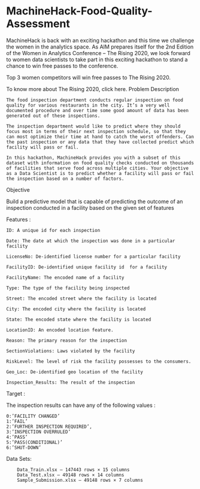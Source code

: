 # MachineHack-Food-Quality-Assessment

MachineHack is back with an exciting hackathon and this time we challenge the women in the analytics space. As AIM prepares itself for the 2nd Edition of the Women in Analytics Conference – The Rising 2020, we look forward to women data scientists to take part in this exciting hackathon to stand a chance to win free passes to the conference.

Top 3 women competitors will win free passes to The Rising  2020.

To know more about The Rising 2020, click here.
Problem Description

    The food inspection department conducts regular inspection on food quality for various restaurants in the city. It’s a very well documented procedure and over time some good amount of data has been generated out of these inspections. 

    The inspection department would like to predict where they should focus most in terms of their next inspection schedule, so that they can most optimize their time at hand to catch the worst offenders. Can the past inspection or any data that they have collected predict which facility will pass or fail.

    In this hackathon, MachineHack provides you with a subset of this dataset with information on food quality checks conducted on thousands of facilities that serve food across multiple cities. Your objective as a Data Scientist is to predict whether a facility will pass or fail the inspection based on a number of factors.

Objective

Build a predictive model that is capable of predicting the outcome of an inspection conducted in a facility based on the given set of features

Features : 

    ID: A unique id for each inspection

    Date: The date at which the inspection was done in a particular facility

    LicenseNo: De-identified license number for a particular facility

    FacilityID: De-identified unique facility id  for a facility

    FacilityName: The encoded name of a facility

    Type: The type of the facility being inspected

    Street: The encoded street where the facility is located

    City: The encoded city where the facility is located

    State: The encoded state where the facility is located

    LocationID: An encoded location feature.

    Reason: The primary reason for the inspection

    SectionViolations: Laws violated by the facility

    RiskLevel: The level of risk the facility possesses to the consumers.

    Geo_Loc: De-identified geo location of the facility

    Inspection_Results: The result of the inspection

Target :

The inspection results can have any of the following values :

    0:’FACILITY CHANGED’
    1:’FAIL’
    2:’FURTHER INSPECTION REQUIRED’,
    3:’INSPECTION OVERRULED’
    4:’PASS’
    5:’PASS(CONDITIONAL)’
    6:’SHUT-DOWN’

Data Sets:

        Data_Train.xlsx – 147443 rows × 15 columns
        Data_Test.xlsx – 49148 rows × 14 columns
        Sample_Submission.xlsx – 49148 rows × 7 columns

